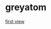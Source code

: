 # greyatom

[first view](https://github.com/faizanrizvi/greyatom/tree/90f6c23a93d365681bd7bf5dca0c023eda35130e)
